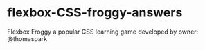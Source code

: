 # flexbox-CSS-froggy-answers
Flexbox Froggy a popular CSS learning game developed by owner: @thomaspark
